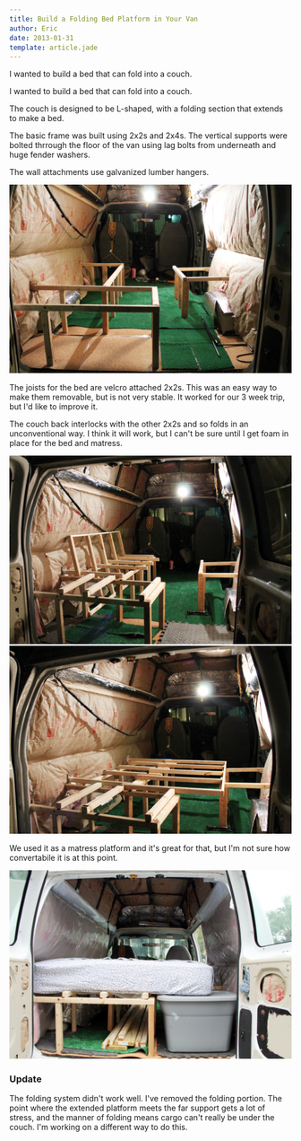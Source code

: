 ```yaml
---
title: Build a Folding Bed Platform in Your Van
author: Eric
date: 2013-01-31
template: article.jade
---
```


I wanted to build a bed that can fold into a couch.

<span class="more"></span>

I wanted to build a bed that can fold into a couch.

The couch is designed to be L-shaped, with a folding section that extends to make a bed.

The basic frame was built using 2x2s and 2x4s. The vertical supports were bolted thrrough the floor of the van using lag bolts from underneath and huge fender washers.

The wall attachments use galvanized lumber hangers.

![Framing_basic](1-framing-basic.jpg)

The joists for the bed are velcro attached 2x2s. This was an easy way to make them removable, but is not very stable. It worked for our 3 week trip, but I'd like to improve it.

The couch back interlocks with the other 2x2s and so folds in an unconventional way. I think it will work, but I can't be sure until I get foam in place for the bed and matress.

![Framing_fold_up](3-framing-fold-up.jpg)
![Framing_fold_down](2-framing-fold-down.jpg)

We used it as a matress platform and it's great for that, but I'm not sure how convertabile it is at this point.

![With Matress](4-framing-with-mattress.jpg)


### Update
The folding system didn't work well. I've removed the folding portion. The point where the extended platform meets the far support gets a lot of stress, and the manner of folding means cargo can't really be under the couch. I'm working on a different way to do this.
